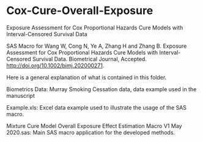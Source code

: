 # Cox-Cure-Overall-Exposure
Exposure Assessment for Cox Proportional Hazards Cure Models with Interval-Censored Survival Data

SAS Macro for Wang W, Cong N, Ye A, Zhang H and Zhang B. Exposure Assessment for Cox Proportional Hazards Cure Models with Interval-Censored Survival Data. Biometrical Journal, Accepted. http://doi.org/10.1002/bimj.202000271.

Here is a general explanation of what is contained in this folder.

Biometrics Data: Murray Smoking Cessation data, data example used in the manuscript

Example.xls: Excel data example used to illustrate the usage of the SAS macro.

Mixture Cure Model Overall Exposure Effect Estimation Macro V1 May 2020.sas: Main SAS macro application for the developed methods.
